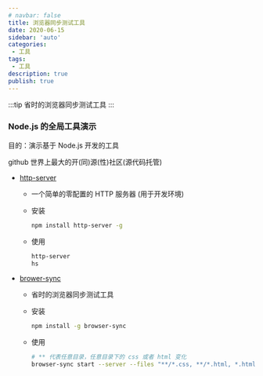 ```yaml
---
# navbar: false
title: 浏览器同步测试工具
date: 2020-06-15
sidebar: 'auto'
categories:
 - 工具
tags:
 - 工具
description: true
publish: true
---
```


:::tip
省时的浏览器同步测试工具
:::
<!-- more -->

### Node.js 的全局工具演示 ###

目的：演示基于 Node.js 开发的工具

github 世界上最大的开(同)源(性)社区(源代码托管)

- [http-server](https://github.com/indexzero/http-server)

  - 一个简单的零配置的 HTTP 服务器 (用于开发环境)

  - 安装

    ```bash
    npm install http-server -g
    ```

  - 使用

    ```bash
    http-server
    hs 
    ```

- [brower-sync](http://www.browsersync.cn/)

  - 省时的浏览器同步测试工具

  - 安装

    ```bash
    npm install -g browser-sync
    ```

  - 使用

    ```bash
    # ** 代表任意目录，任意目录下的 css 或者 html 变化
    browser-sync start --server --files "**/*.css, **/*.html, *.html"
    ```